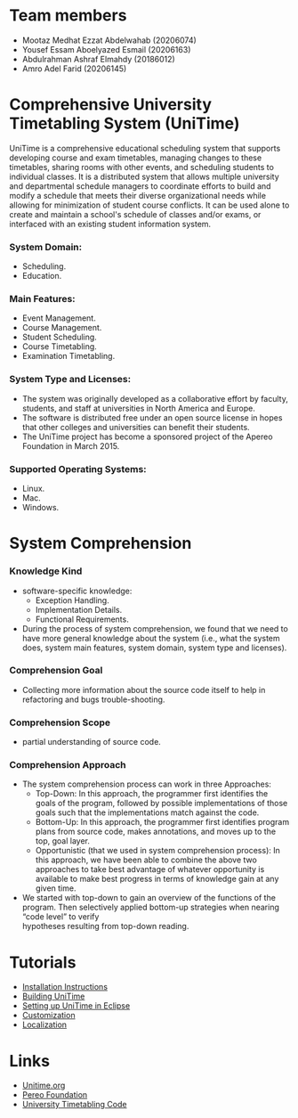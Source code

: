 <!-- 
 * Licensed to The Apereo Foundation under one or more contributor license
 * agreements. See the NOTICE file distributed with this work for
 * additional information regarding copyright ownership.
 *
 * The Apereo Foundation licenses this file to you under the Apache License,
 * Version 2.0 (the "License"); you may not use this file except in
 * compliance with the License. You may obtain a copy of the License at:
 *
 * http://www.apache.org/licenses/LICENSE-2.0
 *
 * Unless required by applicable law or agreed to in writing, software
 * distributed under the License is distributed on an "AS IS" BASIS,
 * WITHOUT WARRANTIES OR CONDITIONS OF ANY KIND, either express or implied.
 *
 * See the License for the specific language governing permissions and
 * limitations under the License.
 * 
 -->
# Team members
- Mootaz Medhat Ezzat Abdelwahab (20206074)
- Yousef Essam Aboelyazed Esmail (20206163)
- Abdulrahman Ashraf Elmahdy     (20186012)
- Amro Adel Farid                (20206145)

# Comprehensive University Timetabling System (UniTime)
UniTime is a comprehensive educational scheduling system that supports developing course and exam timetables, managing changes to these timetables, sharing rooms with other events, and scheduling students to individual classes. It is a distributed system that allows multiple university and departmental schedule managers to coordinate efforts to build and modify a schedule that meets their diverse organizational needs while allowing for minimization of student course conflicts. It can be used alone to create and maintain a school's schedule of classes and/or exams, or interfaced with an existing student information system.
### System Domain:
- Scheduling.
- Education.
### Main Features: 
- Event Management.
- Course Management.
- Student Scheduling.
- Course Timetabling.
- Examination Timetabling.
### System Type and Licenses:
- The system was originally developed as a collaborative effort by faculty, students, and staff at universities in North America and Europe. 
- The software is distributed free under an open source license in hopes that other colleges and universities can benefit their students.
- The UniTime project has become a sponsored project of the Apereo Foundation in March 2015.
### Supported Operating Systems: 
- Linux.
- Mac.
- Windows.
# System Comprehension
### Knowledge Kind
- software-specific knowledge:
  - Exception Handling.
  - Implementation Details.
  - Functional Requirements.
- During the process of system comprehension, we found that we need to have more general knowledge about the system (i.e., what the system does, system main features,   system domain, system type and licenses).
### Comprehension Goal
- Collecting more information about the source code itself to help in refactoring and bugs trouble-shooting.
### Comprehension Scope
- partial understanding of source code.
### Comprehension Approach
- The system comprehension process can work in three Approaches:
  - Top-Down:
    In this approach, the programmer first identifies the goals of the program, followed by possible implementations of those goals such that the implementations match     against the code.
  - Bottom-Up:
    In this approach, the programmer first identifies program plans from source code, makes annotations, and moves up to the top, goal layer.
  - Opportunistic (that we used in system comprehension process):
    In this approach, we have been able to combine the above two approaches to take best advantage of whatever opportunity is available to make best progress in terms     of knowledge gain at any given time.
- We started with top-down to gain an overview of the functions of the program. Then selectively applied bottom-up strategies when nearing “code level” to verify       
  hypotheses resulting from top-down reading.
# Tutorials
- [Installation Instructions][install]
- [Building UniTime][build]
- [Setting up UniTime in Eclipse][eclipse]
- [Customization][customization]
- [Localization][localization]
# Links
- [Unitime.org][unitime]
- [Pereo Foundation][pereo]
- [University Timetabling Code][timetablingcode]


[install]: https://help.unitime.org/installation
[build]: https://help.unitime.org/building-unitime
[eclipse]: https://help.unitime.org/eclipse
[customization]: https://help.unitime.org/customizations
[localization]: https://help.unitime.org/localization
[unitime]: https://www.unitime.org/
[pereo]: https://www.apereo.org/
[timetablingcode]: https://sourceforge.net/p/unitime/code/ci/master/tree/JavaSource/org/unitime/timetable/
